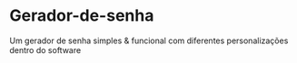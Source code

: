 # Gerador-de-senha
Um gerador de senha simples &amp; funcional com diferentes personalizações dentro do software
